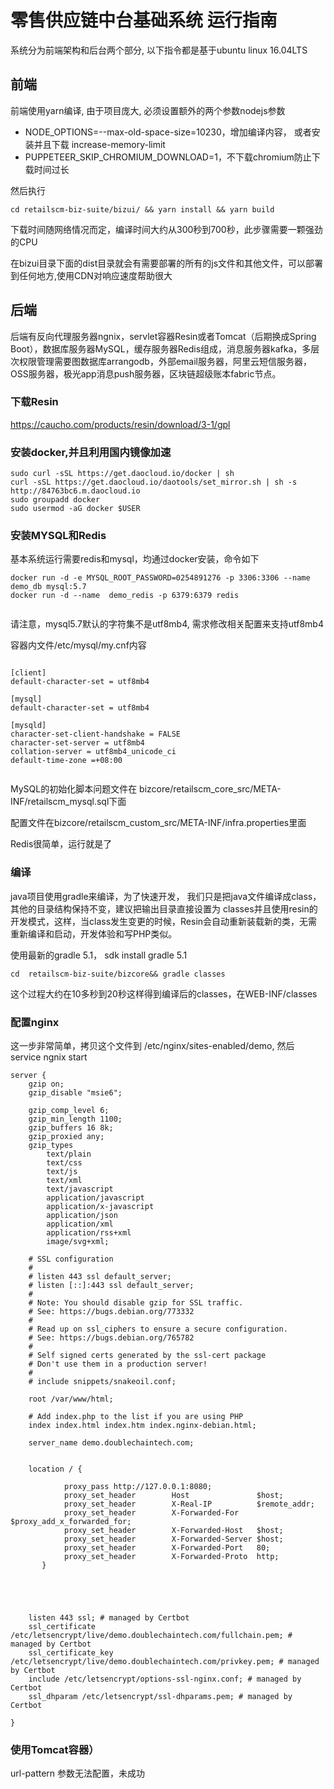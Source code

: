 # 零售供应链中台基础系统 运行指南


系统分为前端架构和后台两个部分, 以下指令都是基于ubuntu linux 16.04LTS

## 前端 
前端使用yarn编译, 由于项目庞大, 必须设置额外的两个参数nodejs参数
* NODE_OPTIONS=--max-old-space-size=10230，增加编译内容， 或者安装并且下载 increase-memory-limit 
* PUPPETEER_SKIP_CHROMIUM_DOWNLOAD=1，不下载chromium防止下载时间过长

然后执行

```
cd retailscm-biz-suite/bizui/ && yarn install && yarn build

```

下载时间随网络情况而定，编译时间大约从300秒到700秒，此步骤需要一颗强劲的CPU

在bizui目录下面的dist目录就会有需要部署的所有的js文件和其他文件，可以部署到任何地方,使用CDN对响应速度帮助很大

## 后端

后端有反向代理服务器ngnix，servlet容器Resin或者Tomcat（后期换成Spring Boot），数据库服务器MySQL，缓存服务器Redis组成，消息服务器kafka，多层次权限管理需要图数据库arrangodb，外部email服务器，阿里云短信服务器，OSS服务器，极光app消息push服务器，区块链超级账本fabric节点。

### 下载Resin

https://caucho.com/products/resin/download/3-1/gpl

### 安装docker,并且利用国内镜像加速
```
sudo curl -sSL https://get.daocloud.io/docker | sh 
curl -sSL https://get.daocloud.io/daotools/set_mirror.sh | sh -s http://84763bc6.m.daocloud.io 
sudo groupadd docker 
sudo usermod -aG docker $USER 
```

### 安装MYSQL和Redis



基本系统运行需要redis和mysql，均通过docker安装，命令如下

```
docker run -d -e MYSQL_ROOT_PASSWORD=0254891276 -p 3306:3306 --name demo_db mysql:5.7
docker run -d --name  demo_redis -p 6379:6379 redis
 
```

请注意，mysql5.7默认的字符集不是utf8mb4, 需求修改相关配置来支持utf8mb4

容器内文件/etc/mysql/my.cnf内容

```

[client]
default-character-set = utf8mb4

[mysql]
default-character-set = utf8mb4

[mysqld]
character-set-client-handshake = FALSE
character-set-server = utf8mb4
collation-server = utf8mb4_unicode_ci
default-time-zone =+08:00


```

MySQL的初始化脚本问题文件在 bizcore/retailscm_core_src/META-INF/retailscm_mysql.sql下面

配置文件在bizcore/retailscm_custom_src/META-INF/infra.properties里面


Redis很简单，运行就是了


### 编译

java项目使用gradle来编译，为了快速开发， 我们只是把java文件编译成class，其他的目录结构保持不变，建议把输出目录直接设置为 classes并且使用resin的开发模式，这样，当class发生变更的时候，Resin会自动重新装载新的类，无需重新编译和启动，开发体验和写PHP类似。

使用最新的gradle 5.1， sdk install gradle 5.1

```
cd  retailscm-biz-suite/bizcore&& gradle classes
```

这个过程大约在10多秒到20秒这样得到编译后的classes，在WEB-INF/classes




### 配置nginx

这一步非常简单，拷贝这个文件到 /etc/nginx/sites-enabled/demo, 然后 service ngnix start



```
server {
	gzip on;
	gzip_disable "msie6";
	
	gzip_comp_level 6;
	gzip_min_length 1100;
	gzip_buffers 16 8k;
	gzip_proxied any;
	gzip_types
	    text/plain
	    text/css
	    text/js
	    text/xml
	    text/javascript
	    application/javascript
	    application/x-javascript
	    application/json
	    application/xml
	    application/rss+xml
	    image/svg+xml;

	# SSL configuration
	#
	# listen 443 ssl default_server;
	# listen [::]:443 ssl default_server;
	#
	# Note: You should disable gzip for SSL traffic.
	# See: https://bugs.debian.org/773332
	#
	# Read up on ssl_ciphers to ensure a secure configuration.
	# See: https://bugs.debian.org/765782
	#
	# Self signed certs generated by the ssl-cert package
	# Don't use them in a production server!
	#
	# include snippets/snakeoil.conf;

	root /var/www/html;

	# Add index.php to the list if you are using PHP
	index index.html index.htm index.nginx-debian.html;

	server_name demo.doublechaintech.com;


	location / {

	        proxy_pass http://127.0.0.1:8080;
        	proxy_set_header        Host               $host;
        	proxy_set_header        X-Real-IP          $remote_addr;
        	proxy_set_header        X-Forwarded-For    $proxy_add_x_forwarded_for;
        	proxy_set_header        X-Forwarded-Host   $host;
        	proxy_set_header        X-Forwarded-Server $host;
        	proxy_set_header        X-Forwarded-Port   80;
        	proxy_set_header        X-Forwarded-Proto  http;
       }





    listen 443 ssl; # managed by Certbot
    ssl_certificate /etc/letsencrypt/live/demo.doublechaintech.com/fullchain.pem; # managed by Certbot
    ssl_certificate_key /etc/letsencrypt/live/demo.doublechaintech.com/privkey.pem; # managed by Certbot
    include /etc/letsencrypt/options-ssl-nginx.conf; # managed by Certbot
    ssl_dhparam /etc/letsencrypt/ssl-dhparams.pem; # managed by Certbot

}

```

### 使用Tomcat容器）

url-pattern 参数无法配置，未成功



